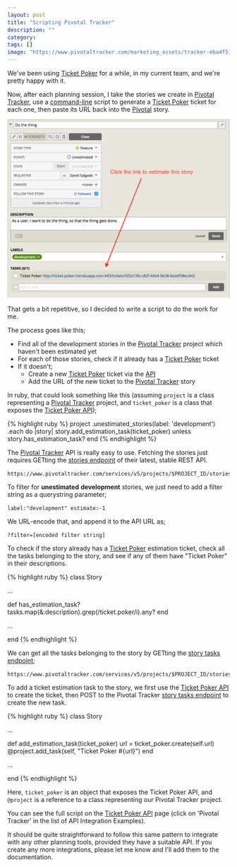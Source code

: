 ```yaml
---
layout: post
title: "Scripting Pivotal Tracker"
description: ""
category:
tags: []
image: "https://www.pivotaltracker.com/marketing_assets/tracker-eba4f51a43e4837e9b9a68544c18190d925b64e103220e565c47378ae3536c53.svg"
---
```

We've been using [Ticket Poker][ticket-poker] for a while, in my current team, and we're pretty happy with it.

Now, after each planning session, I take the stories we create in [Pivotal Tracker][pivotal-tracker],
use a [command-line][ticket-poker-command-line] script to generate a [Ticket Poker][ticket-poker] ticket for each one,
then paste its URL back into the [Pivotal][pivotal-tracker] story.

![Pivotal Track Story](/images/pivotal-story.png)

That gets a bit repetitive, so I decided to write a script to do the work for me.

The process goes like this;

* Find all of the development stories in the [Pivotal Tracker][pivotal-tracker] project which haven't been estimated yet
* For each of those stories, check if it already has a [Ticket Poker][ticket-poker] ticket
* If it doesn't;
  * Create a new [Ticket Poker][ticket-poker] ticket via the [API][ticket-poker-api]
  * Add the URL of the new ticket to the [Pivotal Tracker][pivotal-tracker] story

In ruby, that could look something like this (assuming `project` is a class representing a [Pivotal Tracker][pivotal-tracker] project,
and `ticket_poker` is a class that exposes the [Ticket Poker API][ticket-poker-api]);

{% highlight ruby %}
  project
    .unestimated_stories(label: 'development')
    .each do |story|
      story.add_estimation_task(ticket_poker) unless story.has_estimation_task?
  end
{% endhighlight %}

The [Pivotal Tracker][pivotal-tracker] API is really easy to use.
Fetching the stories just requires GETting the [stories endpoint][stories-endpoint] of
their latest, stable REST API.

```
https://www.pivotaltracker.com/services/v5/projects/$PROJECT_ID/stories
```

To filter for **unestimated** **development** stories, we just need to add a filter string as a querystring parameter;

```
label:"development" estimate:-1
```

We URL-encode that, and append it to the API URL as;

```
?filter=[encoded filter string]
```

To check if the story already has a [Ticket Poker][ticket-poker] estimation ticket,
check all the tasks belonging to the story, and see if any of them have "Ticket Poker" in their descriptions.

{% highlight ruby %}
class Story

  ...

  def has_estimation_task?
    tasks.map(&:description).grep(/ticket.poker/i).any?
  end

  ...

end
{% endhighlight %}

We can get all the tasks belonging to the story by GETting the [story tasks endpoint][story-tasks-endpoint];

```
https://www.pivotaltracker.com/services/v5/projects/$PROJECT_ID/stories/$STORY_ID/tasks
```

To add a ticket estimation task to the story, we first use the [Ticket Poker API][ticket-poker-api] to create the
ticket, then POST to the Pivotal Tracker [story tasks endpoint][story-tasks-endpoint] to create the new task.

{% highlight ruby %}
class Story

  ...

  def add_estimation_task(ticket_poker)
    url = ticket_poker.create(self.url)
    @project.add_task(self, "Ticket Poker #{url}")
  end

  ...

end
{% endhighlight %}

Here, `ticket_poker` is an object that exposes the Ticket Poker API, and `@project` is a reference to a class representing
our Pivotal Tracker project.

You can see the full script on the [Ticket Poker API][ticket-poker-api] page
(click on 'Pivotal Tracker' in the list of API Integration Examples).

It should be quite straightforward to follow this same pattern to integrate with any other planning tools,
provided they have a suitable API. If you create any more integrations, please let me know and I'll add
them to the documentation.

[stories-endpoint]: https://www.pivotaltracker.com/help/api/rest/v5#Stories
[story-tasks-endpoint]: https://www.pivotaltracker.com/help/api/rest/v5#Story_Tasks
[ticket-poker]: https://digitalronin.github.io/2017/01/02/ticket-poker.html
[ticket-poker-api]: https://ticket-poker.herokuapp.com/api
[ticket-poker-command-line]: https://digitalronin.github.io/2017/01/10/ticket-poker-api.html
[pivotal-tracker]: https://www.pivotaltracker.com
